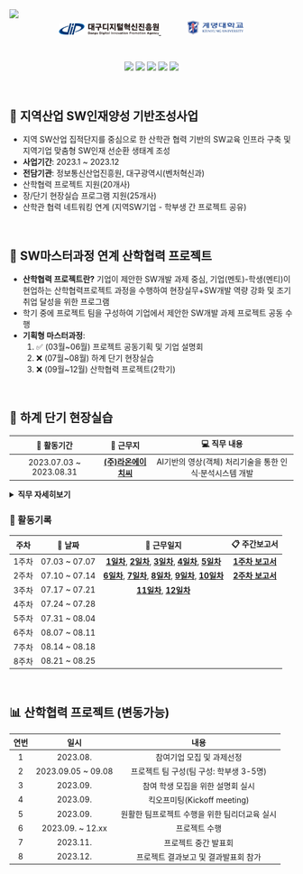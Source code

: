 <img src="https://capsule-render.vercel.app/api?type=waving&height=250&section=header&fontSize=50&color=timeAuto&fontAlignY=36&text=👨🏻‍💼%202023%20산학협력%20프로젝트&desc=지역산업%20SW인재양성%20기반조성사업&descAlignY=54&descAlign=67" />


<div align="center">
    <a href="https://www.dip.or.kr/home/business/sw/swtalentdevelop/view.ubs?business.fidx=5">
        <img src="./img/dip_logo.svg" width="35%"/>
    </a>
    &emsp;&emsp;&emsp;
    <a href="https://www.kmu.ac.kr/uni/main/main.jsp">
        <img src="./img/kmu_logo.jpg" width="20%"/>
    </a>
</div>

&emsp;

<div align="center">
    <img src="https://img.shields.io/badge/Python-3776AB?style=flat&logo=Python&logoColor=white"/>
    <img src="https://img.shields.io/badge/OpenCV-5C3EE8?style=flat&logo=OpenCV&logoColor=white"/>
    <img src="https://img.shields.io/badge/PyTorch-EE4C2C?style=flat&logo=Pytorch&logoColor=white"/>
    <img src="https://img.shields.io/badge/YOLO-00FFFF?style=flat&logo=YOLO&&logoColor=black"/>
    <img src="https://img.shields.io/badge/Colab-F9AB00?style=flat&logo=GoogleColab&logoColor=white"/>
    
</div>

&emsp;

## 📢 지역산업 SW인재양성 기반조성사업
- 지역 SW산업 집적단지를 중심으로 한 산학관 협력 기반의 SW교육 인프라 구축 및 지역기업 맞춤형 SW인재 선순환 생태계 조성
- **사업기간**: 2023.1 ~ 2023.12
- **전담기관**: 정보통신산업진흥원, 대구광역시(벤처혁신과)
- 산학협력 프로젝트 지원(20개사)
- 장/단기 현장실습 프로그램 지원(25개사)
- 산학관 협력 네트워킹 연계 (지역SW기업 - 학부생 간 프로젝트 공유)

&emsp;

## 📢 SW마스터과정 연계 산학협력 프로젝트
- **산학협력 프로젝트란?** 기업이 제안한 SW개발 과제 중심, 기업(멘토)-학생(멘티)이 현업하는 산학협력프로젝트 과정을 수행하여 현장실무+SW개발 역량 강화 및 조기 취업 달성을 위한 프로그램
- 학기 중에 프로젝트 팀을 구성하여 기업에서 제안한 SW개발 과제 프로젝트 공동 수행
- **기획형 마스터과정**: 
    1. ✅ (03월~06월) 프로젝트 공동기획 및 기업 설명회
    2. ❌ (07월~08월) 하계 단기 현장실습
    3. ❌ (09월~12월) 산학협력 프로젝트(2학기)

&emsp;

## 💼 하계 단기 현장실습

<div align="center">

|📅 활동기간|🏬 근무지|💻 직무 내용|
|:---:|:---:|:---:|
|2023.07.03 ~ 2023.08.31|[**(주)라온에이치씨**](http://laonhcom.co.kr/main/index.html)|AI기반의 영상(객체) 처리기술을 통한 인식·분석시스템 개발|

</div>

<details>
<summary><b>직무 자세히보기</b></summary>
<div markdown="1">

- **직무명**
    - 영상(객체)인식 프로그램 개발 및 데이터 분석
- **교육목표**
    - 차량 출입 동영상을 캡쳐 후 번호판 식별 및 미·오인식된 이미지 보정 식별
    - Deep learning 기반의 객체 인식 기술을 활용한 영상 분석
    - DB 분류 관리 및 Testing
    - 영상 분석 오류에 대한 사례 수집 및 해결 방안 모색
- **직무개요**
    - Deep learning와 Auto Labeling 기술에 대한 개념 숙지
    - 기존 개발(보유)프로그램(객체인식)에 대한 분석 및 기술 숙지
    - 수집 데이터 분석 및 분류 작업 수행
    - 데이터별 라벨링, 학습 검지 테스트, 결과 분석 등 업무 수행
    - 미·오인식에 대한 원인 분석 및 인식률 향상 방안 모색 
- **운영/지도계획**
    - 수행시간: 월-금(주 5일, 공휴일 제외) 09:00-18:00 (점심시간 12:30-13:30)
    - 개인별 수행과제 부여(업무 파트별, 실습자의 수행 능력에 따라 차등 부여)
    - 주 1회 멘토와의 면담을 통해 수행 평가 및 변경사항 등을 체크
    - 주 3회 이상 기업 참여 인력과의 면담을 통해 프로젝터 진행 사항 체크
    - 주 1회 전체 회의를 통해 수행 업무별 의견 수렴 및 개선 사항 도출

</div>
</details>

### 📖 활동기록
<div align="center">

|주차|📅 날짜|📝 근무일지|📋 주간보고서|
|:---:|:---:|:---:|:---:|
|1주차|07.03 ~ 07.07|**[1일차](./ShortTerm-Internship/diary/0703.md)**, **[2일차](./ShortTerm-Internship/diary/0704.md)**, **[3일차](./ShortTerm-Internship/diary/0705.md)**, **[4일차](./ShortTerm-Internship/diary/0706.md)**, **[5일차](./ShortTerm-Internship/diary/0707.md)**|**[1주차 보고서](./ShortTerm-Internship/ShortTerm-Internship/report/week1_weekly-report.pdf)**|
|2주차|07.10 ~ 07.14|**[6일차](./ShortTerm-Internship/diary/0710.md)**, **[7일차](./ShortTerm-Internship/diary/0711.md)**, **[8일차](./ShortTerm-Internship/diary/0712.md)**, **[9일차](./ShortTerm-Internship/diary/0713.md)**, **[10일차](./ShortTerm-Internship/diary/0714.md)**|**[2주차 보고서](./ShortTerm-Internship/report/week2_weekly-report.pdf)**|
|3주차|07.17 ~ 07.21|**[11일차](./ShortTerm-Internship/diary/0717.md)**, **[12일차](./ShortTerm-Internship/diary/0718.md)**||
|4주차|07.24 ~ 07.28||
|5주차|07.31 ~ 08.04||
|6주차|08.07 ~ 08.11||
|7주차|08.14 ~ 08.18||
|8주차|08.21 ~ 08.25||

</div>

&emsp;

## 📊 산학협력 프로젝트 (변동가능)
<div align="center">

|연번|일시|내용|
|:---:|:---:|:---:|
|1|2023.08.|참여기업 모집 및 과제선정|
|2|2023.09.05 ~ 09.08|프로젝트 팀 구성(팀 구성: 학부생 3-5명)|
|3|2023.09.|참여 학생 모집을 위한 설명회 실시|
|4|2023.09.|킥오프미팅(Kickoff meeting)|
|5|2023.09.|원활한 팀프로젝트 수행을 위한 팀리더교육 실시|
|6|2023.09. ~ 12.xx|프로젝트 수행|
|7|2023.11.|프로젝트 중간 발표회|
|8|2023.12.|프로젝트 결과보고 및 결과발표회 참가|

</div>

